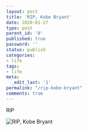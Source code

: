 ```yaml
---
layout: post
title: 'RIP, Kobe Bryant'
date: 2020-01-27
type: post
parent_id: '0'
published: true
password: ''
status: publish
categories:
- life
tags:
- life
meta:
  _edit_last: '1'
permalink: "/rip-kobe-bryant"
comments: true
---
```


RIP

![RIP, Kobe Bryant](https://s3.amazonaws.com/ogden_images/www.adirondackdailyenterprise.com/images/2020/01/26152959/BryantKobe05wiki-563x840.jpg "RIP, Kobe Bryant")